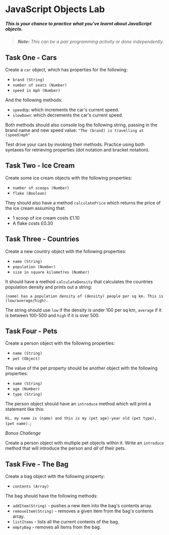 # JavaScript Objects Lab

##### This is your chance to practice what you've learnt about JavaScript objects.

> ***Note:*** _This can be a pair programming activity or done independently._


## Task One - Cars

Create a `car` object, which has properties for the following:

  - `brand (String)`
  - `number of seats (Number)`
  - `speed in mph (Number)`

And the following methods:

  - `speedUp`: which increments the car's current speed.
  - `slowDown`: which decrements the car's current speed.

Both methods should also console log the following string, passing in the brand name and new speed value: ```"The (brand) is travelling at (speed)mph"```

Test drive your cars by invoking their methods. Practice using both syntaxes for retrieving properties (dot notation and bracket notation).

## Task Two - Ice Cream

Create some ice cream objects with the following properties:

- `number of scoops (Number)`
- `flake (Boolean)`

They should also have a method `calculatePrice` which returns the price of the ice cream assuming that:

 - 1 scoop of ice cream costs £1.10
 - A flake costs £0.30

## Task Three - Countries

Create a new country object with the following properties:

- `name (String)`
- `population (Number)`
- `size in square kilometres (Number)`

It should have a method `calculateDensity` that calculates the countries population density and prints out a string:

`(name) has a population density of (density) people per sq km. This is (low/average/high).`

The string should use `low` if the density is under 100 per sq km, `average` if it is between 100-500 and `high` if it is over 500.

## Task Four - Pets

Create a person object with the following properties:

- `name (String)`
- `pet (Object)`

The value of the pet property should be another object with the following properties:

- `name (String)`
- `age (Number)`
- `type (String)`

The person object should have an `introduce` method which will print a statement like this:

`Hi, my name is (name) and this is my (pet age)-year old (pet type), (pet name).`;

*Bonus Challenge*

Create a person object with multiple pet objects within it. Write an `introduce` method that will introduce the person and _all_ of their pets.

## Task Five - The Bag

Create a bag object with the following property:

- `contents (Array)`

The bag should have the following methods:

- `addItem(String)` - pushes a new item into the bag's contents array.
- `removeItem(String)` - removes a given item from the bag's contents array.
- `listItems` - lists all the current contents of the bag.
- `emptyBag` - removes all items from the bag.

